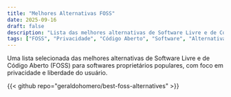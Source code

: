 ```yaml
---
title: "Melhores Alternativas FOSS"
date: 2025-09-16
draft: false
description: "Lista das melhores alternativas de Software Livre e de Código Aberto (Privacidade)"
tags: ["FOSS", "Privacidade", "Código Aberto", "Software", "Alternativas", "Lista"]
---
```


Uma lista selecionada das melhores alternativas de Software Livre e de Código Aberto (FOSS) para softwares proprietários populares, com foco em privacidade e liberdade do usuário.

{{< github repo="geraldohomero/best-foss-alternatives" >}}